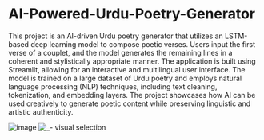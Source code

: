 # AI-Powered-Urdu-Poetry-Generator

This project is an AI-driven Urdu poetry generator that utilizes an LSTM-based deep learning model to compose poetic verses. Users input the first verse of a couplet, and the model generates the remaining lines in a coherent and stylistically appropriate manner. The application is built using Streamlit, allowing for an interactive and multilingual user interface. The model is trained on a large dataset of Urdu poetry and employs natural language processing (NLP) techniques, including text cleaning, tokenization, and embedding layers. The project showcases how AI can be used creatively to generate poetic content while preserving linguistic and artistic authenticity.

![image](https://github.com/user-attachments/assets/df376c7a-363e-42e5-a281-bc9a50182953)
![_- visual selection](https://github.com/user-attachments/assets/a7744608-e8f8-4799-ba3d-1182b808d4b1)
